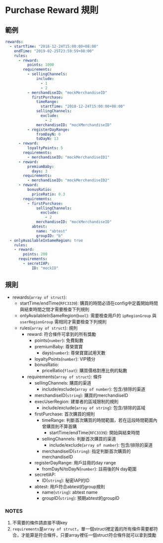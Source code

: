 # Purchase Reward 規則

## 範例

```yaml
rewards:
  - startTime: "2018-12-24T15:00:00+08:00"
    endTime: "2019-02-25T23:59:59+08:00"
    rules:
      - reward:
          points: 1000
        requirements:
          - sellingChannels:
              include:
                - 1
                - 2
          - merchandiseID: "mockMerchandiseID"
            firstPurchase:
              timeRange:
                startTime: "2018-12-24T15:00:00+08:00"
              sellingChannels:
                exclude:
                  - 2
              merchandiseID: "mockMerchandiseID"
          - registerDayRange:
              fromDayN: 0
              toDayN: 13
      - reward:
          loyaltyPoints: 5
        requirements:
          - merchandiseID: "mockMerchandiseID1"
      - reward:
          premiumBaby:
            days: 3
        requirements:
          - merchandiseID: "mockMerchandiseID2"
      - reward:
          bonusRatio:
            priceRatio: 0.3
        requirements:
          - firstPurchase:
              sellingChannels:
                exclude:
                  - 2
              merchandiseID: "mockMerchandiseID"
            abtest:
              name: "abtest"
              groupID: "b"
  - onlyAvailableInSameRegion: true
    rules:
    - reward:
        points: 200
      requirements:
        - secretIAP:
            ID: "mockID"
```

## 規則

* rewards(`array of struct`):
  * startTime/endTime(`RFC3339`): 購買的時間必須在config中定義開始時間與結束時間之間才需要檢查下列規則
  * onlyAvailableInSameRegion(`bool`): 需要檢查用戶的 `ipRegionGroup` 與 `userRegionGroup` 需相同才需要檢查下列規則
  * rules(`array of struct`): 規則
    * reward: 符合條件可拿到的所有獎勵
      * points(`number`): 免費點數
      * premiumBaby: 尊榮寶寶
        * days(`number`): 尊榮寶寶試用天數
      * loyaltyPoints(`number`): VIP積分
      * bonusRatio:
        * priceRatio(`float`): 購買價格對應比例的點數
    * requirements(`array of struct`): 條件
      * sellingChannels: 購買的渠道
        * include/exclude(`array of number`): 包含/排除的渠道
      * merchandiseID(`string`): 購買的merchandiseID
      * execUserRegion: 建單者的區域限制的規則
        * include/exclude(`array of string`): 包含/排除的區域
      * firstPurchase: 首次購買的規則
        * timeRange: 判斷首次購買的時間範圍，若在這段時間範圍內曾購買則不算首購
          * startTime/endTime(`RFC3339`): 開始與結束時間
        * sellingChannels: 判斷首次購買的渠道
          * include/exclude(`array of number`): 包含/排除的渠道
        * merchandiseID(`string`): 指定判斷首次購買的merchandiseID
      * registerDayRange: 用戶註冊的day range
        * fromDayN/toDayN(`number`): 註冊後的N day範圍
      * secretIAP:
        * ID(`string`): 秘密IAP的ID
      * abtest: 用戶符合abtest的group規則
        * name(`string`): abtest name
        * groupID(`string`): 預期abtest的groupID

### NOTES

1. 不需要的條件請直接不填key
2. `requirements`是`array of struct`，單一個struct裡定義的所有條件需要都符合，才能算是符合條件，只要array裡任一個struct符合條件就可以拿到獎勵
